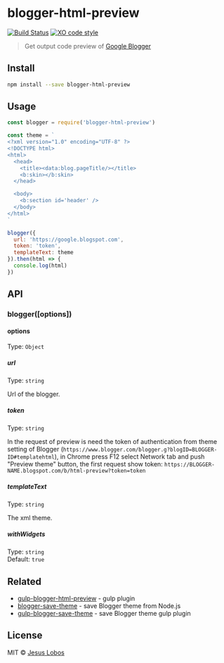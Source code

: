 # blogger-html-preview

[![Build Status](https://travis-ci.org/jlobos/blogger-html-preview.svg?branch=master)](https://travis-ci.org/jlobos/blogger-html-preview)
[![XO code style](https://img.shields.io/badge/code_style-XO-5ed9c7.svg)](https://github.com/sindresorhus/xo)

> Get output code preview of [Google Blogger](https://www.blogger.com)

## Install

```bash
npm install --save blogger-html-preview
```

## Usage

```js
const blogger = require('blogger-html-preview')

const theme = `
<?xml version="1.0" encoding="UTF-8" ?>
<!DOCTYPE html>
<html>
  <head>
    <title><data:blog.pageTitle/></title>
    <b:skin></b:skin>
  </head>

  <body>
    <b:section id='header' />
  </body>
</html>
`

blogger({
  url: 'https://google.blogspot.com',
  token: 'token',
  templateText: theme
}).then(html => {
  console.log(html)
})
```

## API

### blogger([options])

#### options

Type: `Object`

##### url

Type: `string`

Url of the blogger.

##### token

Type: `string`

In the request of preview is need the token of authentication from theme setting of Blogger (`https://www.blogger.com/blogger.g?blogID=BLOGGER-ID#templatehtml`), in Chrome press F12 select Network tab and push "Preview theme" button, the first request show token: `https://BLOGGER-NAME.blogspot.com/b/html-preview?token=token`

##### templateText

Type: `string`

The xml theme.

##### withWidgets

Type: `string`<br>
Default: `true`

## Related

- [gulp-blogger-html-preview](https://github.com/jlobos/gulp-blogger-html-preview) - gulp plugin
- [blogger-save-theme](https://github.com/jlobos/blogger-save-theme) - save Blogger theme from Node.js 
- [gulp-blogger-save-theme](https://github.com/jlobos/gulp-blogger-save-theme) - save Blogger theme gulp plugin

## License

MIT © [Jesus Lobos](https://jlobos.com/)
